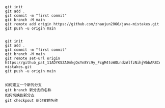     git init
    git add .
    git commit -m "first commit"
    git branch -M main
    git remote add origin https://github.com/zhaojun2066/java-mistakes.git
    git push -u origin main


    git init
    git add .
    git commit -m "first commit"
    git branch -M main  
    git remote set-url origin https://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@github.com/zhaojun2066/java-mistakes.git
    git push -u origin main

   
    如何建立一个新的分支
    git branch 新分支的名称
    如何切换到新分支
    git checkpout 新分支的名称